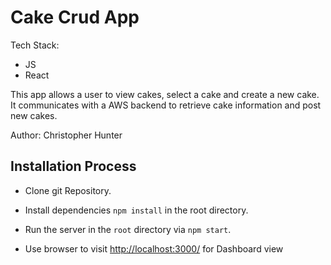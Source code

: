 # Cake Crud App

Tech Stack:
  
  * JS
  * React

This app allows a user to view cakes, select a cake and create a new cake. It communicates with a AWS backend to retrieve cake information and post new cakes.

Author: Christopher Hunter

## Installation Process

* Clone git Repository.
* Install dependencies `npm install` in the root directory.
* Run the server in the `root` directory via `npm start`.

* Use browser to visit [http://localhost:3000/](http://localhost:3000/) for Dashboard view
